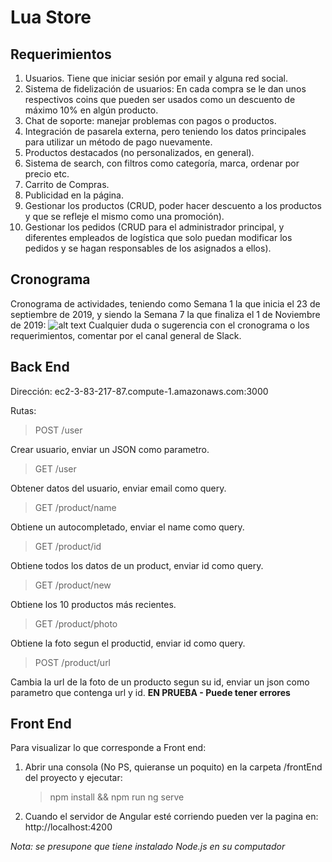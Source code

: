 # Lua Store
## Requerimientos
1.	Usuarios. Tiene que iniciar sesión por email y alguna red social.
2.	Sistema de fidelización de usuarios: En cada compra se le dan unos respectivos coins que pueden ser usados como un descuento de máximo 10% en algún producto.
3.	Chat de soporte: manejar problemas con pagos o productos.
4.	Integración de pasarela externa, pero teniendo los datos principales para utilizar un método de pago nuevamente.
5.	Productos destacados (no personalizados, en general).
6.  Sistema de search, con filtros como categoría, marca, ordenar por precio etc.
7.	Carrito de Compras.
8.	Publicidad en la página.
9.	Gestionar los productos (CRUD, poder hacer descuento a los productos y que se refleje el mismo como una promoción).
10.	Gestionar los pedidos (CRUD para el administrador principal, y diferentes empleados de logística que solo puedan modificar los pedidos y se hagan responsables de los asignados a ellos).

## Cronograma
Cronograma de actividades, teniendo como Semana 1 la que inicia el 23 de septiembre de 2019, y siendo la Semana 7 la que finaliza el 1 de Noviembre de 2019:
![alt text](https://i.imgur.com/sR48VUJ.png)
Cualquier duda o sugerencia con el cronograma o los requerimientos, comentar por el canal general de Slack.

## Back End

Dirección: ec2-3-83-217-87.compute-1.amazonaws.com:3000

Rutas:

> POST /user

Crear usuario, enviar un JSON como parametro.

> GET /user

Obtener datos del usuario, enviar email como query.

> GET /product/name

Obtiene un autocompletado, enviar el name como query.

> GET /product/id

Obtiene todos los datos de un product, enviar id como query.

> GET /product/new

Obtiene los 10 productos más recientes.

> GET /product/photo

Obtiene la foto segun el productid, enviar id como query.

> POST /product/url

Cambia la url de la foto de un producto segun su id, enviar un json como parametro que contenga url y id.
**EN PRUEBA - Puede tener errores**

## Front End
Para visualizar lo que corresponde a Front end:
1. Abrir una consola (No PS, quieranse un poquito) en la carpeta /frontEnd del proyecto y ejecutar:

    > npm install && npm run ng serve
  
2. Cuando el servidor de Angular esté corriendo pueden ver la pagina en: http://localhost:4200  


_Nota: se presupone que tiene instalado Node.js en su computador_

